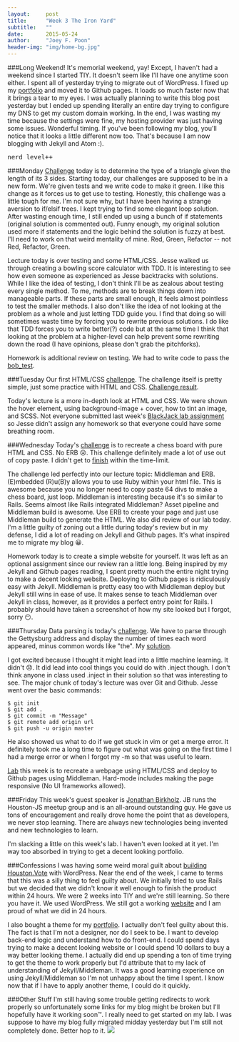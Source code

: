 ```yaml
---
layout:     post
title:      "Week 3 The Iron Yard"
subtitle:   ""
date:       2015-05-24
author:     "Joey F. Poon"
header-img: "img/home-bg.jpg"
---
```


###Long Weekend!
It's memorial weekend, yay! Except, I haven't had a weekend since I started TIY. It doesn't seem like I'll have one anytime soon either. I spent all of yesterday trying to migrate out of WordPress. I fixed up my <a href="http://joeypoon.com">portfolio</a> and moved it to Github pages. It loads so much faster now that it brings a tear to my eyes. I was actually planning to write this blog post yesterday but I ended up spending literally an entire day trying to configure my DNS to get my custom domain working. In the end, I was wasting my time because the settings were fine, my hosting provider was just having some issues. Wonderful timing. If you've been following my blog, you'll notice that it looks a little different now too. That's because I am now blogging with Jekyll and Atom :).
<pre>nerd_level++</pre>

###Monday
<a href="https://github.com/joeypoon/iron_yard/blob/master/day-11/triangle_challenge.rb">Challenge</a> today is to determine the type of a triangle given the length of its 3 sides. Starting today, our challenges are supposed to be in a new form. We're given tests and we write code to make it green. I like this change as it forces us to get use to testing. Honestly, this challenge was a little tough for me. I'm not sure why, but I have been having a strange aversion to if/elsif trees. I kept trying to find some elegant loop solution. After wasting enough time, I still ended up using a bunch of if statements (original solution is commented out). Funny enough, my original solution used more if statements and the logic behind the solution is fuzzy at best. I'll need to work on that weird mentality of mine. Red, Green, Refactor -- not Red, Refactor, Green.

Lecture today is over testing and some HTML/CSS. Jesse walked us through creating a bowling score calculator with TDD. It is interesting to see how even someone as experienced as Jesse backtracks with solutions. While I like the idea of testing, I don't think I'll be as zealous about testing every single method. To me, methods are to break things down into manageable parts. If these parts are small enough, it feels almost pointless to test the smaller methods. I also don't like the idea of not looking at the problem as a whole and just letting TDD guide you. I find that doing so will sometimes waste time by forcing you to rewrite previous solutions. I do like that TDD forces you to write better(?) code but at the same time I think that looking at the problem at a higher-level can help prevent some rewriting down the road (I have opinions, please don't grab the pitchforks).

Homework is additional review on testing. We had to write code to pass the <a href="https://github.com/joeypoon/iron_yard/tree/master/day-11">bob_test</a>.

###Tuesday
Our first HTML/CSS <a href="https://github.com/tiy-hou-q2-2015-rails/day-12">challenge</a>. The challenge itself is pretty simple, just some practice with HTML and CSS. <a href="http://codepen.io/joeypoon/pen/XbKOmg">Challenge result</a>.

Today's lecture is a more in-depth look at HTML and CSS. We were shown the hover element, using background-image + cover, how to tint an image, and SCSS. Not everyone submitted last week's <a href="https://github.com/joeypoon/BlackJack">BlackJack lab assignment</a> so Jesse didn't assign any homework so that everyone could have some breathing room.

###Wednesday
Today's <a href="https://github.com/tiy-hou-q2-2015-rails/day-13">challenge</a> is to recreate a chess board with pure HTML and CSS. No ERB 😢. This challenge definitely made a lot of use out of copy paste. I didn't get to <a href="http://codepen.io/joeypoon/pen/VLKvda">finish</a> within the time-limit.

The challenge led perfectly into our lecture topic: Middleman and ERB. (E)mbedded (R)u(B)y allows you to use Ruby within your html file. This is awesome because you no longer need to copy paste 64 divs to make a chess board, just loop. Middleman is interesting because it's so similar to Rails. Seems almost like Rails integrated Middleman? Asset pipeline and Middleman build is awesome. Use ERB to create your page and just use Middleman build to generate the HTML. We also did review of our lab today. I'm a little guilty of zoning out a little during today's review but in my defense, I did a lot of reading on Jekyll and Github pages. It's what inspired me to migrate my blog 😀.

Homework today is to create a simple website for yourself. It was left as an optional assignment since our review ran a little long. Being inspired by my Jekyll and Github pages reading, I spent pretty much the entire night trying to make a decent looking website. Deploying to Github pages is ridiculously easy with Jekyll. Middleman is pretty easy too with Middleman deploy but Jekyll still wins in ease of use. It makes sense to teach Middleman over Jekyll in class, however, as it provides a perfect entry point for Rails. I probably should have taken a screenshot of how my site looked but I forgot, sorry 😶.

###Thursday
Data parsing is today's <a href="https://github.com/joeypoon/iron_yard/tree/master/day-14">challenge</a>. We have to parse through the Gettysburg address and display the number of times each word appeared, minus common words like "the". My <a href="https://github.com/joeypoon/iron_yard/tree/master/day-14">solution</a>.

I got excited because I thought it might lead into a little machine learning. It didn't 😞. It did lead into cool things you could do with .inject though. I don't think anyone in class used .inject in their solution so that was interesting to see. The major chunk of today's lecture was over Git and Github. Jesse went over the basic commands:

    $ git init
    $ git add .
    $ git commit -m "Message"
    $ git remote add origin url
    $ git push -u origin master

He also showed us what to do if we get stuck in vim or get a merge error. It definitely took me a long time to figure out what was going on the first time I had a merge error or when I forgot my -m so that was useful to learn.

<a href="https://github.com/tiy-hou-q2-2015-rails/week-3-lab">Lab</a> this week is to recreate a webpage using HTML/CSS and deploy to Github pages using Middleman. Hard-mode includes making the page responsive (No UI frameworks allowed).

###Friday
This week's guest speaker is <a href="https://twitter.com/RookieOne">Jonathan Birkholz</a>. JB runs the Houston-JS meetup group and is an all-around outstanding guy. He gave us tons of encouragement and really drove home the point that as developers, we never stop learning. There are always new technologies being invented and new technologies to learn.

I'm slacking a little on this week's lab. I haven't even looked at it yet. I'm way too absorbed in trying to get a decent looking portfolio.

###Confessions
I was having some weird moral guilt about <a href="{{ site.baseurl }}/week-2-the-iron-yard-and-my-first-hackathon/">building Houston.Vote</a> with WordPress. Near the end of the week, I came to terms that this was a silly thing to feel guilty about. We initially tried to use Rails but we decided that we didn't know it well enough to finish the product within 24 hours. We were 2 weeks into TIY and we're still learning. So there you have it. We used WordPress. We still got a working <a href="http://Houston.vote">website</a> and I am proud of what we did in 24 hours.

I also bought a theme for my <a href="http://joeypoon.com">portfolio</a>. I actually don't feel guilty about this. The fact is that I'm not a designer, nor do I seek to be. I want to develop back-end logic and understand how to do front-end. I could spend days trying to make a decent looking website or I could spend 10 dollars to buy a way better looking theme. I actually did end up spending a ton of time trying to get the theme to work properly but I'd attribute that to my lack of understanding of Jekyll/Middleman. It was a good learning experience on using Jekyll/Middleman so I'm not unhappy about the time I spent. I know now that if I have to apply another theme, I could do it quickly.

###Other Stuff
I'm still having some trouble getting redirects to work properly so unfortunately some links for my blog might be broken but I'll hopefully have it working soon™. I really need to get started on my lab. I was suppose to have my blog fully migrated midday yesterday but I'm still not completely done. Better hop to it.
<img src="{{ site.baseurl }}/img/goat_flip.gif">
